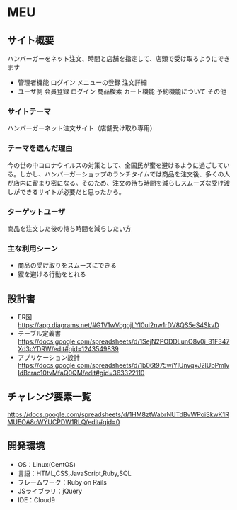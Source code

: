 # MEU

## サイト概要
ハンバーガーをネット注文、時間と店舗を指定して、店頭で受け取るようにできます
- 管理者機能
  ログイン
  メニューの登録
  注文詳細
- ユーザ側
  会員登録
  ログイン
  商品検索
  カート機能
  予約機能について
  その他

### サイトテーマ
ハンバーガーネット注文サイト（店舗受け取り専用）

### テーマを選んだ理由
今の世の中コロナウイルスの対策として、全国民が蜜を避けるように過ごしている。しかし、ハンバーガーショップのランチタイムでは商品を注文後、多くの人が店内に留まり密になる。そのため、注文の待ち時間を減らしスムーズな受け渡しができるサイトが必要だと思ったから。

### ターゲットユーザ
商品を注文した後の待ち時間を減らしたい方

### 主な利用シーン
- 商品の受け取りをスムーズにできる
- 蜜を避ける行動をとれる

## 設計書
- ER図<https://app.diagrams.net/#G1V1wVcgojLYI0uI2nw1rDV8QS5eS4SkvD>
- テーブル定義書<https://docs.google.com/spreadsheets/d/1SejN2PODDLunO8v0i_31F347Xd3cYDRW/edit#gid=1243549839>
- アプリケーション設計<https://docs.google.com/spreadsheets/d/1b06t975wiYlUnvqxJ2lUbPmIvIdBcrac10tvMfaQ0QM/edit#gid=363322110>

## チャレンジ要素一覧
<https://docs.google.com/spreadsheets/d/1HM8ztWabrNUTdBvWPoiSkwK1RMUEOA8oWYUCPDW1RLQ/edit#gid=0>

## 開発環境
- OS：Linux(CentOS)
- 言語：HTML,CSS,JavaScript,Ruby,SQL
- フレームワーク：Ruby on Rails
- JSライブラリ：jQuery
- IDE：Cloud9